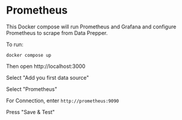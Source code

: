 # Prometheus

This Docker compose will run Prometheus and Grafana and configure Prometheus to scrape from Data Prepper.

To run:

```
docker compose up
```

Then open http://localhost:3000

Select "Add you first data source"

Select "Prometheus"

For Connection, enter `http://prometheus:9090`

Press "Save & Test"
